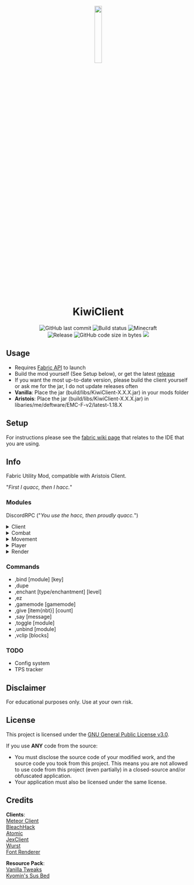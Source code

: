 <p align="center">
<img src="https://cdn.discordapp.com/emojis/783170477115965480.gif?v=1" width="20%"/>
</p>

<h1 align="center">KiwiClient</h1>

<div align="center">
    <img src="https://img.shields.io/github/last-commit/TangyKiwi/KiwiClient" alt="GitHub last commit"/>
    <img src="https://img.shields.io/github/workflow/status/TangyKiwi/KiwiClient/build" alt="Build status"/>
    <img src="https://img.shields.io/badge/MC-1.18.X-brightgreen.svg" alt="Minecraft"/>
    <br>
    <img src="https://img.shields.io/github/v/release/TangyKiwi/KiwiClient.svg" alt="Release"/>
    <img src="https://img.shields.io/github/languages/code-size/TangyKiwi/KiwiClient" alt="GitHub code size in bytes"/>
    <img src="https://img.shields.io/tokei/lines/github/TangyKiwi/KiwiClient"/>
    <br>
</div>


## Usage
- Requires [Fabric API](https://www.curseforge.com/minecraft/mc-mods/fabric-api/files) to launch
- Build the mod yourself (See Setup below), or get the latest [release](https://github.com/TangyKiwi/KiwiClient/releases)
- If you want the most up-to-date version, please build the client yourself or ask me for the jar, I do not update releases often
- **Vanilla**: Place the jar (build/libs/KiwiClient-X.X.X.jar) in your mods folder
- **Aristois**: Place the jar (build/libs/KiwiClient-X.X.X.jar) in libaries/me/deftware/EMC-F-v2/latest-1.18.X

## Setup

For instructions please see the [fabric wiki page](https://fabricmc.net/wiki/tutorial:setup) that relates to the IDE that you are using.

## Info

Fabric Utility Mod, compatible with Aristois Client.

"_First I quacc, then I hacc._"

### Modules

DiscordRPC ("_You use the hacc, then proudly quacc._")

<details>
<summary>Client</summary>
- ActiveMods<br>
- BetterChat<br>
- BetterTab<br>
- ClickGui<br>
- Compass<br>
- HUD<br>
- MountHUD<br>  
- NoScoreboard<br>
- Time<br>
- Tooltips<br>
</details>

<details>
<summary>Combat</summary>
- BowBomb<br>
- Criticals<br>
- TriggerBot<br>
</details>

<details>
<summary>Movement</summary>
- FastBridge<br>
- Fly<br>
- NoClip (not working)<br>
- NoFall<br>
- SafeWalk<br>
- Speed<br>
</details>

<details>
<summary>Player</summary>
- AntiHunger<br>
- ArmorSwap<br>
- AutoTool<br>
- Cape<br>
- Deadmau5Ears<br>
- InventoryViewer<br>
</details>

<details>
<summary>Render</summary>
- ESP<br>
- Fullbright<br>
- ItemPhysics<br>
- Nametags<br>
- NoPortal<br>
- NoRender<br>
- SeedRay<br>
- StorageESP<br>
- TNTimer<br>
- Tracers<br>
- XRay<br>
- Zoom<br>
</details>

### Commands
- ,bind [module] [key]
- ,dupe
- ,enchant [type/enchantment] [level]
- ,ez
- ,gamemode [gamemode]
- ,give [item{nbt}] [count]
- ,say [message]
- ,toggle [module]
- ,unbind [module]
- ,vclip [blocks]

### TODO
- Config system
- TPS tracker

## Disclaimer

For educational purposes only. Use at your own risk.

## License

This project is licensed under the [GNU General Public License v3.0](https://www.gnu.org/licenses/gpl-3.0.en.html).

If you use **ANY** code from the source:
- You must disclose the source code of your modified work, and the source code you took from this project. This means you are not allowed to use code from this project (even partially) in a closed-source and/or obfuscated application.
- Your application must also be licensed under the same license.


## Credits
**Clients**:  
[Meteor Client](https://github.com/MeteorDevelopment/meteor-client)  
[BleachHack](https://github.com/BleachDrinker420/BleachHack)  
[Atomic](https://github.com/0x151/Atomic)  
[JexClient](https://github.com/DustinRepo/JexClient)  
[Wurst](https://github.com/Wurst-Imperium/Wurst7)  
[Font Renderer](https://github.com/SprayDown/CustomFont-Rendering)

**Resource Pack**:  
[Vanilla Tweaks](https://vanillatweaks.net/picker/resource-packs/)  
[Kyomin's Sus Bed](https://www.mediafire.com/file/xero5355lcpa48e/%2521_%25C2%25A74Bedless_Noob_%25C2%25A7b200k_%255B128x%255D.zip/file)

